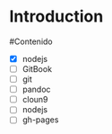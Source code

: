 # Introduction

#Contenido

- [x] nodejs
- [ ] GitBook
- [ ] git
- [ ] pandoc
- [ ] cloun9
- [ ] nodejs
- [ ] gh-pages
